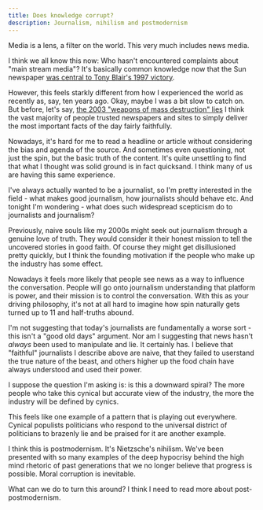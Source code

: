 ```yaml
---
title: Does knowledge corrupt?
description: Journalism, nihilism and postmodernism
---
```


Media is a lens, a filter on the world. This very much includes news media.

I think we all know this now: Who hasn't encountered complaints about "main stream media"? It's basically common knowledge now that the Sun newspaper [was central to Tony Blair's 1997 victory](https://en.m.wikipedia.org/wiki/It%27s_The_Sun_Wot_Won_It).

However, this feels starkly different from how I experienced the world as recently as, say, ten years ago. Okay, maybe I was a bit slow to catch on. But before, let's say, [the 2003 "weapons of mass destruction" lies](https://en.m.wikipedia.org/wiki/Iraq_and_weapons_of_mass_destruction) I think the vast majority of people trusted newspapers and sites to simply deliver the most important facts of the day fairly faithfully.

Nowadays, it's hard for me to read a headline or article without considering the bias and agenda of the source. And sometimes even questioning, not just the spin, but the basic truth of the content. It's quite unsettling to find that what I thought was solid ground is in fact quicksand. I think many of us are having this same experience.

I've always actually wanted to be a journalist, so I'm pretty interested in the field - what makes good journalism, how journalists should behave etc. And tonight I'm wondering - what does such widespread scepticism do to journalists and journalism?

Previously, naive souls like my 2000s might seek out journalism through a genuine love of truth. They would consider it their honest mission to tell the uncovered stories in good faith. Of course they might get disillusioned pretty quickly, but I think the founding motivation if the people who make up the industry has some effect.

Nowadays it feels more likely that people see news as a way to influence the conversation. People will go onto journalism understanding that platform is power, and their mission is to control the conversation. With this as your driving philosophy, it's not at all hard to imagine how spin naturally gets turned up to 11 and half-truths abound.

I'm not suggesting that today's journalists are fundamentally a worse sort - this isn't a "good old days" argument. Nor am I suggesting that news hasn't *always* been used to manipulate and lie. It certainly has. I believe that "faithful" journalists I describe above are naive, that they failed to userstand the true nature of the beast, and others higher up the food chain have always understood and used their power.

I suppose the question I'm asking is: is this a downward spiral? The more people who take this cynical but accurate view of the industry, the more the industry will be defined by cynics.

This feels like one example of a pattern that is playing out everywhere. Cynical populists politicians who respond to the universal district of politicians to brazenly lie and be praised for it are another example.

I think this is postmodernism. It's Nietzsche's nihilism. We've been presented with so many examples of the deep hypocrisy behind the high mind rhetoric of past generations that we no longer believe that progress is possible. Moral corruption is inevitable.

What can we do to turn this around? I think I need to read more about post-postmodernism.
